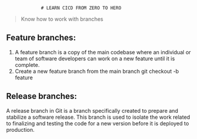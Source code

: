                  # LEARN CICD FROM ZERO TO HERO

> Know how to work with branches

## Feature branches:
1. A feature branch is a copy of the main codebase where an individual or team of software developers can work on a new feature until it is complete.
2. Create a new feature branch from the main branch git checkout -b feature

## Release branches:
A release branch in Git is a branch specifically created to prepare and stabilize a software release. 
This branch is used to isolate the work related to finalizing and testing the code for a new version 
before it is deployed to production.

